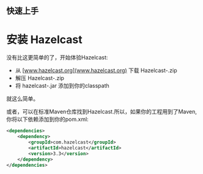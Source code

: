 快速上手
--------------

# 安装 Hazelcast

没有比这更简单的了，开始体验Hazelcast:

* 从 [www.hazelcast.org](www.hazelcast.org) 下载 Hazelcast-<version>.zip 
* 解压 Hazelcast-<version>.zip 
* 将 hazelcast-<version>.jar 添加到你的classpath

就这么简单。

或者，可以在标准Maven仓库找到Hazelcast.所以，如果你的工程用到了Maven,你将以下依赖添加到你的pom.xml:

```xml
<dependencies>
    <dependency>
        <groupId>com.hazelcast</groupId>
        <artifactId>hazelcast</artifactId>
        <version>3.3</version>
    </dependency>
</dependencies>
```